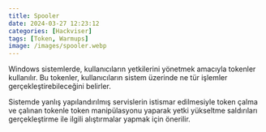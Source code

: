 ```yaml
---
title: Spooler
date: 2024-03-27 12:23:12 
categories: [Hackviser]
tags: [Token, Warmups]  
image: /images/spooler.webp
---
```


Windows sistemlerde, kullanıcıların yetkilerini yönetmek amacıyla tokenler kullanılır. Bu tokenler, kullanıcıların sistem üzerinde ne tür işlemler gerçekleştirebileceğini belirler.

Sistemde yanlış yapılandırılmış servislerin istismar edilmesiyle token çalma ve çalınan tokenle token manipülasyonu yaparak yetki yükseltme saldırıları gerçekleştirme ile ilgili alıştırmalar yapmak için önerilir.


